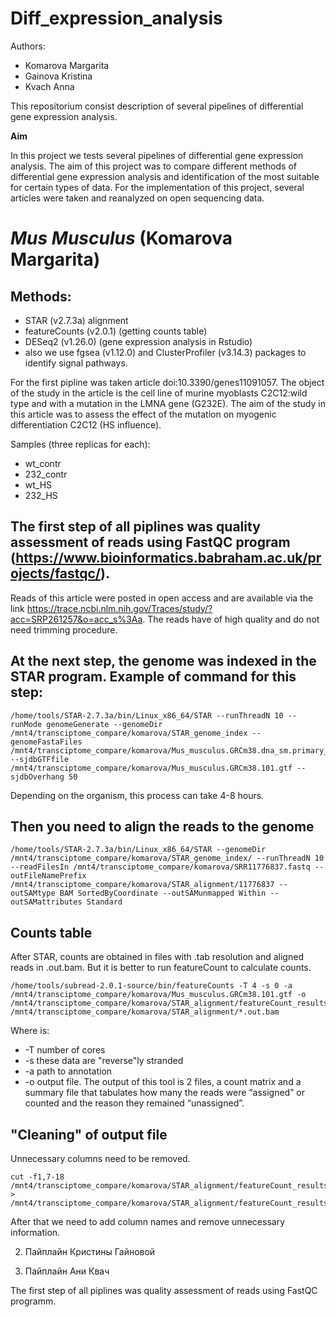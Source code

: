 # Diff_expression_analysis

Authors:
- Komarova Margarita
- Gainova Kristina
- Kvach Anna

This repositorium consist description of several pipelines of differential gene expression analysis.

**Aim**

In this project we tests several pipelines of differential gene expression analysis. 
The aim of this project was to compare different methods of differential gene expression analysis and identification of the most suitable for certain types of data. 
For the implementation of this project, several articles were taken and reanalyzed on open sequencing data.

# *Mus Musculus* (Komarova Margarita)
## Methods:
- STAR (v2.7.3a) alignment
- featureCounts (v2.0.1) (getting counts table)
- DESeq2 (v1.26.0) (gene expression analysis in Rstudio)
- also we use fgsea (v1.12.0) and ClusterProfiler (v3.14.3) packages to identify signal pathways. 

For the first pipline was taken article doi:10.3390/genes11091057. 
The object of the study in the article is the cell line of murine myoblasts C2C12:wild type and with a mutation in the LMNA gene (G232E). The aim of the study in this article was to assess the effect of the mutation on myogenic differentiation C2C12 (HS influence).

Samples (three replicas for each):
- wt_contr
- 232_contr
- wt_HS
- 232_HS

## The first step of all piplines was quality assessment of reads using FastQC program (https://www.bioinformatics.babraham.ac.uk/projects/fastqc/).

Reads of this article were posted in open access and are available via the link https://trace.ncbi.nlm.nih.gov/Traces/study/?acc=SRP261257&o=acc_s%3Aa. The reads have of high quality and do not need trimming procedure.

## At the next step, the genome was indexed in the STAR program. Example of command for this step:
```
/home/tools/STAR-2.7.3a/bin/Linux_x86_64/STAR --runThreadN 10 --runMode genomeGenerate --genomeDir /mnt4/transciptome_compare/komarova/STAR_genome_index --genomeFastaFiles /mnt4/transciptome_compare/komarova/Mus_musculus.GRCm38.dna_sm.primary_assembly.fa --sjdbGTFfile /mnt4/transciptome_compare/komarova/Mus_musculus.GRCm38.101.gtf --sjdbOverhang 50 
```
Depending on the organism, this process can take 4-8 hours.

## Then you need to align the reads to the genome
```
/home/tools/STAR-2.7.3a/bin/Linux_x86_64/STAR --genomeDir /mnt4/transciptome_compare/komarova/STAR_genome_index/ --runThreadN 10 --readFilesIn /mnt4/transciptome_compare/komarova/SRR11776837.fastq --outFileNamePrefix /mnt4/transciptome_compare/komarova/STAR_alignment/11776837 --outSAMtype BAM SortedByCoordinate --outSAMunmapped Within --outSAMattributes Standard
```
## Counts table
After STAR, counts are obtained in files with .tab resolution and aligned reads in .out.bam. But it is better to run featureCount to calculate counts.
```
/home/tools/subread-2.0.1-source/bin/featureCounts -T 4 -s 0 -a /mnt4/transciptome_compare/komarova/Mus_musculus.GRCm38.101.gtf -o /mnt4/transciptome_compare/komarova/STAR_alignment/featureCount_results/Counts.txt /mnt4/transciptome_compare/komarova/STAR_alignment/*.out.bam
```
Where is:
- -T number of cores
- -s these data are "reverse"ly stranded
- -a path to annotation
- -o output file. The output of this tool is 2 files, a count matrix and a summary file that tabulates how many the reads were “assigned” or counted and the reason they remained “unassigned”.

## "Cleaning" of output file
Unnecessary columns need to be removed.
```
cut -f1,7-18 /mnt4/transciptome_compare/komarova/STAR_alignment/featureCount_results/Counts.txt > /mnt4/transciptome_compare/komarova/STAR_alignment/featureCount_results/Counts.Rmatrix.txt
```
After that we need to add column names and remove unnecessary information.


2. Пайплайн Кристины Гайновой

3. Пайплайн Ани Квач

The first step of all piplines was quality assessment of reads using FastQC programm.


